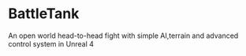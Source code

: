 # BattleTank
An open world head-to-head fight with simple AI,terrain and advanced control system in Unreal 4
